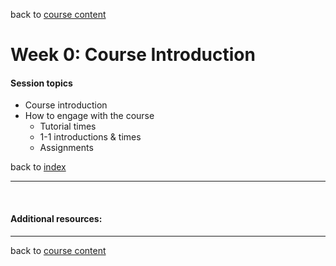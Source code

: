 back to [course content](index#course-organisation)


# Week 0: Course Introduction

<!-- [Lecture](#lecture) | [Reading](#reading) | [Quiz](#quiz) | [Tutorial](#tutorial) 
<p><br /></p> -->

#### Session topics

* Course introduction
* How to engage with the course
    * Tutorial times
    * 1-1 introductions &amp; times
    * Assignments


back to [index](index#course-organisation)

***

<p>&nbsp;</p>

<!-- <a name = "tutorial-basic_charts"></a>
### Tutorial1-1c: Basic Charts

* This is an add-on exercise you may wish to try in your own time. We will cover similar exercises as part of other tutorials as the course progresses.
* The exercise uses data from National Records Scotland's 2019 population estimates<sup>[1](#ref-nrs-2019pop_estimates)</sup> and the time series<sup>[2](#ref-nrs-2019time_series)</sup> data.

1. Activity 1 (15min)
    * ***On your own or with a group***
    * Sketch (free-hand) up to 3 chart types for the datasets to show how you would use the data to illustrate:
        1. population change over the last century
        1. population distribution by age and/or sex in 2019
        1. population change by age group over the last 10 years
        1. the top and bottom 10% in population change by council area over the last year
        
1. Discussion (15min)
    * ***In the main classroom***
    * Discuss ideas (if on your own you may find it useful to reflect on these points)
        - Who is your target user? What influence did this have?
        - simple vs complex visualisations
        - coupled visualisations
<p>&nbsp;</p>     -->
  

#### Additional resources:

<!-- <a name = "ref-nrs-2019pop_estimates"></a> 
1. [Mid-2019 Population Estimates Scotland](https://www.nrscotland.gov.uk/statistics-and-data/statistics/statistics-by-theme/population/population-estimates/mid-year-population-estimates/mid-2019)
<a name = "ref-nrs-2019time_series"></a>
1. [Population Estimates Time Series Data (NRS Apr 2020)](https://www.nrscotland.gov.uk/statistics-and-data/statistics/statistics-by-theme/population/population-estimates/mid-year-population-estimates/population-estimates-time-series-data)
1. Lisa Charlotte Rost (2016) [What I Learned Recreating One Chart Using 24 Tools](https://source.opennews.org/articles/what-i-learned-recreating-one-chart-using-24-tools)
<p>&nbsp;</p> -->

***

back to [course content](index#course-organisation)
